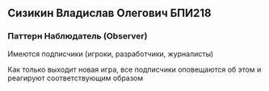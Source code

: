 ## Сизикин Владислав Олегович БПИ218
### Паттерн Наблюдатель (Observer)

Имеются подписчики (игроки, разработчики, журналисты)

Как только выходит новая игра, все подписчики оповещаются об этом и реагируют соответствующим образом
